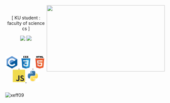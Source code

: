 
  <div align="center">
<img src="https://media.tenor.com/w5a0WVW1GbsAAAAd/nijika-bocchi-the-rock.gif" align="right" width="373.5px" height="208.5px">
  </div>
<br>
<p align="center">[ KU student : faculty of science cs ]</p>
<p align="center"><a href="https://www.instagram.com/pp_u.nn/?next=%2F" target="_blank"><img src="https://img.shields.io/badge/pp_u.nn%20-%23f24f1d.svg?&style=for-the-badge&logo=Instagram&logoColor=white"/></a> <a href="https://discord.gg/CsTthJxRpZ" target="_blank"><img src="https://img.shields.io/badge/KU%20comsci%20-%237289DA.svg?&style=for-the-badge&logo=discord&logoColor=white"/></a></p>
</div>
<br>


<p align="center"> <a href="https://www.cprogramming.com/" target="_blank" rel="noreferrer"> <img src="https://raw.githubusercontent.com/devicons/devicon/master/icons/c/c-original.svg" alt="c" width="40" height="40"/> </a> <a href="https://www.w3schools.com/css/" target="_blank" rel="noreferrer"> <img src="https://raw.githubusercontent.com/devicons/devicon/master/icons/css3/css3-original-wordmark.svg" alt="css3" width="40" height="40"/> </a> <a href="https://www.w3.org/html/" target="_blank" rel="noreferrer"> <img src="https://raw.githubusercontent.com/devicons/devicon/master/icons/html5/html5-original-wordmark.svg" alt="html5" width="40" height="40"/> </a> <a href="https://developer.mozilla.org/en-US/docs/Web/JavaScript" target="_blank" rel="noreferrer"> <img src="https://raw.githubusercontent.com/devicons/devicon/master/icons/javascript/javascript-original.svg" alt="javascript" width="40" height="40"/> </a> <a href="https://www.python.org" target="_blank" rel="noreferrer"> <img src="https://raw.githubusercontent.com/devicons/devicon/master/icons/python/python-original.svg" alt="python" width="40" height="40"/> </a> </p>


<h2 align="center"></h2>
<p align="left"> <img src="https://komarev.com/ghpvc/?username=xeff09&label=Profile%20views&color=0e75b6&style=flat" alt="xeff09" /> </p>